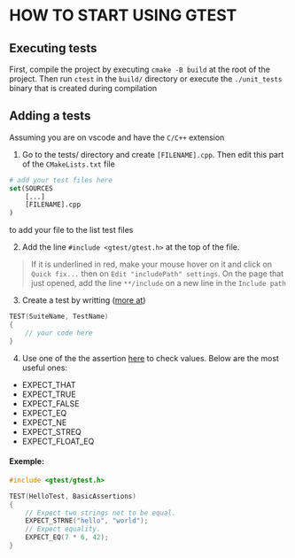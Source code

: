 # HOW TO START USING GTEST

## Executing tests
First, compile the project by executing `cmake -B build` at the root of the
project.
Then run `ctest` in the `build/` directory or execute the `./unit_tests` binary
that is created during compilation

## Adding a tests

Assuming you are on vscode and have the `C/C++` extension

1. Go to the tests/ directory and create `[FILENAME].cpp`.
Then edit this part of the `CMakeLists.txt` file
```cmake
# add your test files here
set(SOURCES
    [...]
    [FILENAME].cpp
)
```
to add your file to the list test files

2. Add the line `#include <gtest/gtest.h>` at the top of the file.

> If it is underlined in red, make your mouse hover on it and click on
`Quick fix...` then on `Edit "includePath" settings`.
On the page that just opened, add the line `**/include` on a new line in the
`Include path`

3. Create a test by writting ([more at](https://google.github.io/googletest/reference/testing.html))

```c++
TEST(SuiteName, TestName)
{
    // your code here
}
```

4. Use one of the the assertion [here](https://google.github.io/googletest/reference/assertions.html) to check values. Below are the most useful ones:
- EXPECT_THAT
- EXPECT_TRUE
- EXPECT_FALSE
- EXPECT_EQ
- EXPECT_NE
- EXPECT_STREQ
- EXPECT_FLOAT_EQ

#### Exemple:

```c++
#include <gtest/gtest.h>

TEST(HelloTest, BasicAssertions)
{
    // Expect two strings not to be equal.
    EXPECT_STRNE("hello", "world");
    // Expect equality.
    EXPECT_EQ(7 * 6, 42);
}
```